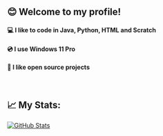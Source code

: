 ## 😊 Welcome to my profile!
#### 💻 I like to code in Java, Python, HTML and Scratch
#### 💿 I use Windows 11 Pro
#### 📗 I like open source projects
<br>

## 📈 My Stats:
[![GitHub Stats](https://github-readme-stats.vercel.app/api?username=Valer100&count_private=true&text_bold=false&include_all_commits=true&show_icons=true&hide_rank=true&card_width=400px&hide_title=true&hide_border=false&theme=dark)](https://github.com/Valer100?tab=repositories)<br>
